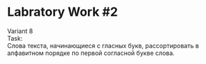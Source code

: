 # Labratory Work #2
Variant 8 </br>
Task: </br>
Слова текста, начинающиеся с гласных букв, рассортировать в алфавитном порядке по первой согласной букве слова.
